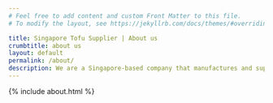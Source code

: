 ```yaml
---
# Feel free to add content and custom Front Matter to this file.
# To modify the layout, see https://jekyllrb.com/docs/themes/#overriding-theme-defaults

title: Singapore Tofu Supplier | About us
crumbtitle: about us
layout: default
permalink: /about/
description: We are a Singapore-based company that manufactures and supply soybean products such as deep fried, silken and pressed tofu. Established in 2003, we initially manufactured traditional pressed cut tofu and deep fried tofu in Singapore.
---
```


{% include about.html %}